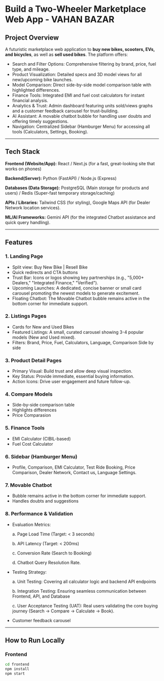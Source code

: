 # Build a Two-Wheeler Marketplace Web App - VAHAN BAZAR

## Project Overview
A futuristic marketplace web application to **buy new bikes, scooters, EVs, and bicycles**, as well as **sell used bikes**. The platform offers:

- Search and Filter Options: Comprehensive filtering by brand, price, fuel type, and mileage.
- Product Visualization: Detailed specs and 3D model views for all new/upcoming bike launches.
- Model Comparison: Direct side-by-side model comparison table with highlighted differences.
- Finance Tools: Integrated EMI and fuel cost calculators for instant financial analysis.
- Analytics & Trust: Admin dashboard featuring units sold/views graphs and a customer feedback carousel for trust-building.
- AI Assistant: A movable chatbot bubble for handling user doubts and offering timely suggestions.
- Navigation: Centralized Sidebar (Hamburger Menu) for accessing all tools (Calculators, Settings, Booking).

---

## Tech Stack

**Frontend (Website/App):** React / Next.js (for a fast, great-looking site that works on phones)

**Backend(Server):** Python (FastAPI) / Node.js (Express) 

**Databases (Data Storage):** PostgreSQL (Main storage for products and users) / Redis (Super-fast temporary storage/caching)

**APIs / Libraries:** Tailwind CSS (for styling), Google Maps API (for Dealer Network location services).

**ML/AI Frameworks:** Gemini API (for the integrated Chatbot assistance and quick query handling).

---

## Features

### 1. Landing Page
- Split view: Buy New Bike | Resell Bike
- Quick redirects and CTA buttons
- Trust Bar: Icons or logos showing key partnerships (e.g., "5,000+ Dealers," "Integrated Finance," "Verified").
- Upcoming Launches: A dedicated, concise banner or small card carousel promoting the newest models to generate excitement.
- Floating Chatbot: The Movable Chatbot bubble remains active in the bottom corner for immediate support.

### 2. Listings Pages
- Cards for New and Used Bikes
- Featured Listings: A small, curated carousel showing 3-4 popular models (New and Used mixed).
- Filters: Brand, Price, Fuel, Calculators, Language, Comparison Side by side


### 3. Product Detail Pages
- Primary Visual: Build trust and allow deep visual inspection.
- Key Status: Provide immediate, essential buying information.
- Action Icons: Drive user engagement and future follow-up.

### 4. Compare Models
- Side-by-side comparison table
- Highlights differences
- Price Comparasion

### 5. Finance Tools
- EMI Calculator (CIBIL-based)
- Fuel Cost Calculator

### 6. Sidebar (Hamburger Menu)
- Profile, Comparison, EMI Calculator, Test Ride Booking, Price Comparison, Dealer Network, Contact us, Language Settings.

### 7. Movable Chatbot
- Bubble remains active in the bottom corner for immediate support.
- Handles doubts and suggestions

### 8. Performance & Validation
- Evaluation Metrics:
  
  a. Page Load Time (Target: < 3 seconds)
  
  b. API Latency (Target: < 200ms)
  
  c. Conversion Rate (Search to Booking)
  
  d. Chatbot Query Resolution Rate.
- Testing Strategy:
  
  a. Unit Testing: Covering all calculator logic and backend API endpoints
  
  b. Integration Testing: Ensuring seamless communication between Frontend, API, and Database
  
  c. User Acceptance Testing (UAT): Real users validating the core buying journey (Search -> Compare -> Calculate -> Book).
  
- Customer feedback carousel

---

## How to Run Locally

### Frontend
```bash
cd frontend
npm install
npm start
